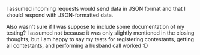  I assumed incoming requests would send data in JSON format and that I should respond with JSON-formatted data. 
 
 Also wasn't sure if I was suppose to include some documentation of my testing? I assumed not because it was only slightly mentioned in the closing thoughts, but I am happy to say my tests for registering contestants, getting all contestants, and performing a husband call worked :D 